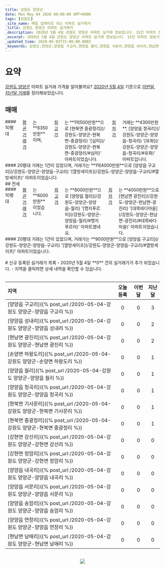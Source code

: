 ```yaml
---
title: 강원도 양양군
date: Mon May 04 2020 00:00:00 GMT+0900
tags: [강원도]
_site_name: 매일 업데이트 되는 아파트 실거래가
_title: 강원도 양양군 아파트 실거래가
_description: 2020년 5월 4일 강원도 양양군 아파트 실거래 정보입니다. 15건 아파트 정보가 있습니다.
_excerpt: 2020년 5월 4일 강원도 양양군 아파트 실거래 정보입니다. 15건 아파트 정보가 있습니다.
_updated_time: 2020-05-03T15:00:00.000Z
_keywords: 강원도,양양군,양양읍 구교리,양양읍 월리,양양읍 서문리,양양읍 내곡리,현남면 남애리,강현면 정암리,양양읍 연창리,양양읍 청곡리,손양면 하왕도리,현북면 중광정리,현남면 광진리,강현면 강선리,양양읍 성내리,양양읍 송암리,현북면 기사문리
---
```



# 요약
<ins>강원도 양양군</ins> 아파트 실거래 가격을 알아볼까요? <ins>2020년 5월 4일</ins> 기준으로 <ins>이번달, 지난달 거래</ins>를 정리해보았습니다.

## 매매
<div class="container">
<div class="six columns" markdown="1">
#### 10평대
<ins>평균 거래가</ins>는 **6350만원**이며, <ins>최고가</ins>는 **1억500만원**으로 [현북면 중광정리](/강원도-양양군-현북면-중광정리) '[심미](/강원도-양양군-현북면-중광정리/#심미)' 아파트이었습니다. <ins>최저가</ins> 거래는 **4300만원**, [양양읍 청곡리](/강원도-양양군-양양읍-청곡리) '[유화](/강원도-양양군-양양읍-청곡리/#유화)' 아파트입니다.
</div>
<div class="six columns" markdown="1">
#### 20평대
거래는 1건이 있었으며, 거래가는 **1억4000만원**으로 [양양읍 구교리](/강원도-양양군-양양읍-구교리) '[열방세이프](/강원도-양양군-양양읍-구교리/#열방세이프)' 아파트이었습니다.
</div>
</div>
## 전세
<div class="container">
<div class="six columns" markdown="1">
#### 10평대
<ins>평균 거래가</ins>는 **6000만원**이었습니다. <ins>최고가</ins>는 **8000만원**으로 [양양읍 월리](/강원도-양양군-양양읍-월리) '[명지푸르미](/강원도-양양군-양양읍-월리/#명지푸르미)' 아파트였네요. <ins>최저가</ins>는 **4000만원**으로 [현남면 광진리](/강원도-양양군-현남면-광진리) '[대목바다마을](/강원도-양양군-현남면-광진리/#대목바다마을)' 아파트이었습니다.
</div>
<div class="six columns" markdown="1">
#### 20평대
거래는 1건이 있었으며, 거래가는 **9000만원**으로 [양양읍 구교리](/강원도-양양군-양양읍-구교리) '[열방세이프](/강원도-양양군-양양읍-구교리/#열방세이프)' 아파트이었습니다.
</div>
</div>


<br>
# 신규 등록된 실거래가 목록
- 2020년 5월 4일 **0** 건의 실거래가가 추가 되었습니다.
- 지역을 클릭하면 상세 내역을 확인할 수 있습니다.
<br><br>

| 지역 | 오늘 등록 | 이번달 | 지난달 |
|:---|:---:|:---:|:---:|
| [양양읍 구교리]({% post_url /2020-05-04-강원도 양양군-양양읍 구교리 %}) | 0 | 0 | 3|
| [양양읍 성내리]({% post_url /2020-05-04-강원도 양양군-양양읍 성내리 %}) | 0 | 0 | 2|
| [현남면 광진리]({% post_url /2020-05-04-강원도 양양군-현남면 광진리 %}) | 0 | 0 | 2|
| [손양면 하왕도리]({% post_url /2020-05-04-강원도 양양군-손양면 하왕도리 %}) | 0 | 0 | 1|
| [양양읍 월리]({% post_url /2020-05-04-강원도 양양군-양양읍 월리 %}) | 0 | 0 | 1|
| [양양읍 청곡리]({% post_url /2020-05-04-강원도 양양군-양양읍 청곡리 %}) | 0 | 0 | 1|
| [현북면 기사문리]({% post_url /2020-05-04-강원도 양양군-현북면 기사문리 %}) | 0 | 0 | 1|
| [현북면 중광정리]({% post_url /2020-05-04-강원도 양양군-현북면 중광정리 %}) | 0 | 0 | 1|
| [강현면 강선리]({% post_url /2020-05-04-강원도 양양군-강현면 강선리 %}) | 0 | 0 | 0|
| [강현면 정암리]({% post_url /2020-05-04-강원도 양양군-강현면 정암리 %}) | 0 | 0 | 0|
| [양양읍 내곡리]({% post_url /2020-05-04-강원도 양양군-양양읍 내곡리 %}) | 0 | 0 | 0|
| [양양읍 서문리]({% post_url /2020-05-04-강원도 양양군-양양읍 서문리 %}) | 0 | 0 | 0|
| [양양읍 송암리]({% post_url /2020-05-04-강원도 양양군-양양읍 송암리 %}) | 0 | 0 | 0|
| [양양읍 연창리]({% post_url /2020-05-04-강원도 양양군-양양읍 연창리 %}) | 0 | 0 | 0|
| [현남면 남애리]({% post_url /2020-05-04-강원도 양양군-현남면 남애리 %}) | 0 | 0 | 0|

<p align="center"><br><img src="https://via.placeholder.com/700x120"><br></p>

